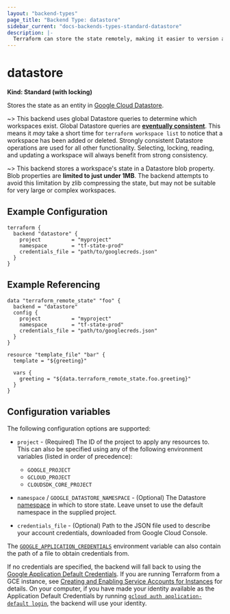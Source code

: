 ```yaml
---
layout: "backend-types"
page_title: "Backend Type: datastore"
sidebar_current: "docs-backends-types-standard-datastore"
description: |-
  Terraform can store the state remotely, making it easier to version and work with in a team.
---
```


# datastore

**Kind: Standard (with locking)**

Stores the state as an entity in
[Google Cloud Datastore](https://cloud.google.com/datastore/).

~> This backend uses global Datastore queries to determine which workspaces
exist. Global Datastore queries are
**[eventually consistent](https://cloud.google.com/datastore/docs/articles/balancing-strong-and-eventual-consistency-with-google-cloud-datastore/#what-is-eventual-consistency)**.
This means it *may* take a short time for `terraform workspace list` to notice
that a workspace has been added or deleted. Strongly consistent Datastore
operations are used for all other functionality. Selecting, locking, reading,
and updating a workspace will always benefit from strong consistency.

~> This backend stores a workspace's state in a Datastore blob property. Blob
properties are **limited to just under 1MB**. The backend attempts to avoid
this limitation by zlib compressing the state, but may not be suitable for very
large or complex workspaces.

## Example Configuration

```hcl
terraform {
  backend "datastore" {
    project          = "myproject"
    namespace        = "tf-state-prod"
    credentials_file = "path/to/googlecreds.json"
  }
}
```

## Example Referencing

```hcl
data "terraform_remote_state" "foo" {
  backend = "datastore"
  config {
    project          = "myproject"
    namespace        = "tf-state-prod"
    credentials_file = "path/to/googlecreds.json"
  }
}

resource "template_file" "bar" {
  template = "${greeting}"

  vars {
    greeting = "${data.terraform_remote_state.foo.greeting}"
  }
}
```

## Configuration variables

The following configuration options are supported:

 * `project` - (Required) The ID of the project to apply any resources to.  This
  can also be specified using any of the following environment variables (listed
  in order of precedence):

    * `GOOGLE_PROJECT`
    * `GCLOUD_PROJECT`
    * `CLOUDSDK_CORE_PROJECT`
* `namespace` / `GOOGLE_DATASTORE_NAMESPACE` - (Optional) The Datastore
  [namespace](https://cloud.google.com/datastore/docs/concepts/multitenancy)
  in which to store state. Leave unset to use the default namespace in the
  supplied project.
 * `credentials_file` - (Optional) Path to the JSON file used to describe your
  account credentials, downloaded from Google Cloud Console.

  The [`GOOGLE_APPLICATION_CREDENTIALS`](https://developers.google.com/identity/protocols/application-default-credentials#howtheywork)
  environment variable can also contain the path of a file to obtain credentials
  from.

  If no credentials are specified, the backend will fall back to using the
  [Google Application Default Credentials](https://developers.google.com/identity/protocols/application-default-credentials).
  If you are running Terraform from a GCE instance, see
  [Creating and Enabling Service Accounts for Instances](https://cloud.google.com/compute/docs/authentication)
  for details. On your computer, if you have made your identity available as the
  Application Default Credentials by running
  [`gcloud auth application-default login`](https://cloud.google.com/sdk/gcloud/reference/auth/application-default/login),
  the backend will use your identity.

